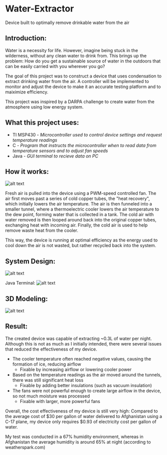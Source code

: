 # Water-Extractor
Device built to optimally remove drinkable water from the air

## Introduction:
Water is a necessity for life. However, imagine being stuck in the wilderness, without any clean water to drink from. This brings up the problem: How do you get a sustainable source of water in the outdoors that can be easily carried with you wherever you go?

The goal of this project was to construct a device that uses condensation to extract drinking water from the air. A controller will be implemented to monitor and adjust the device to make it an accurate testing platform and to maiximize efficiency. 

This project was inspired by a DARPA challenge to create water from the atmosphere using low energy system.


## What this project uses:
- TI MSP430 - *Microcontroller used to control device settings and request temperature readings*
- C - *Program that instructs the microcontroller when to read data from temperature sensors and to adjust fan speeds*
- Java -  *GUI terminal to recieve data on PC* 

## How it works:

![alt text](https://imgur.com/UIItl8t.png)

Fresh air is pulled into the device using a PWM-speed controlled fan. The air first moves past a series of cold copper tubes, the "heat recovery", which initially lowers the air temperature. The air is then funneled into a smaller tunnel, where a thermoelectric cooler lowers the air temperature to the dew point, forming water that is collected in a tank. The cold air with water removed is then looped around back into the original copper tubes, exchanging heat with incoming air. Finally, the cold air is used to help remove waste heat from the cooler.

This way, the device is running at optimal efficiency as the energy used to cool down the air is not wasted, but rather recycled back into the system.

## System Design:

![alt text](https://imgur.com/ND0aTu7.png)

Java Terminal:
![alt text](https://imgur.com/Ol8tfbR.png)

## 3D Modeling:

![alt text](https://imgur.com/CbQxpIg.png)

## Result:

The created device was capable of extracting ~0.3L of water per night. Although this is not as much as I initially intended, there were several issues that reduced the effectiveness of my device. 
- The cooler temperature often reached negative values, causing the formation of ice, reducing airflow 
  - Fixable by increasing airflow or lowering cooler power
- Based on the temperature readings as the air moved around the tunnels, there was still significant heat loss 
  - Fixable by adding better insulations (such as vacuum insulation)
- The fans were not powerful enough to create large airflow in the device, so not much moisture was processed 
  - Fixable with larger, more powerful fans

Overall, the cost effectiveness of my device is still very high:
  Compared to the average cost of $30 per gallon of water delivered to Afghanistan using a C-17 plane, my device only requires $0.93 of electricity cost per gallon of water.
  
  My test was conducted in a 67% humidity environment, whereas in Afghanistan the average humidity is around 65% at night (according to weatherspark.com)

